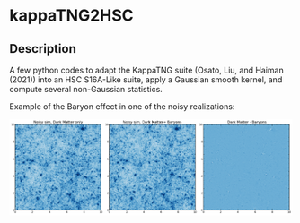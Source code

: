 # kappaTNG2HSC
## Description 
A few python codes to adapt the KappaTNG suite (Osato, Liu, and Haiman (2021)) into an HSC S16A-Like suite, apply a Gaussian smooth kernel, and compute several non-Gaussian statistics.


Example of the Baryon effect in one of the noisy realizations:


<p float="center">
<img src="/figures/comparison_realization_10.png" width="1000"/> 
 
</p>

 

